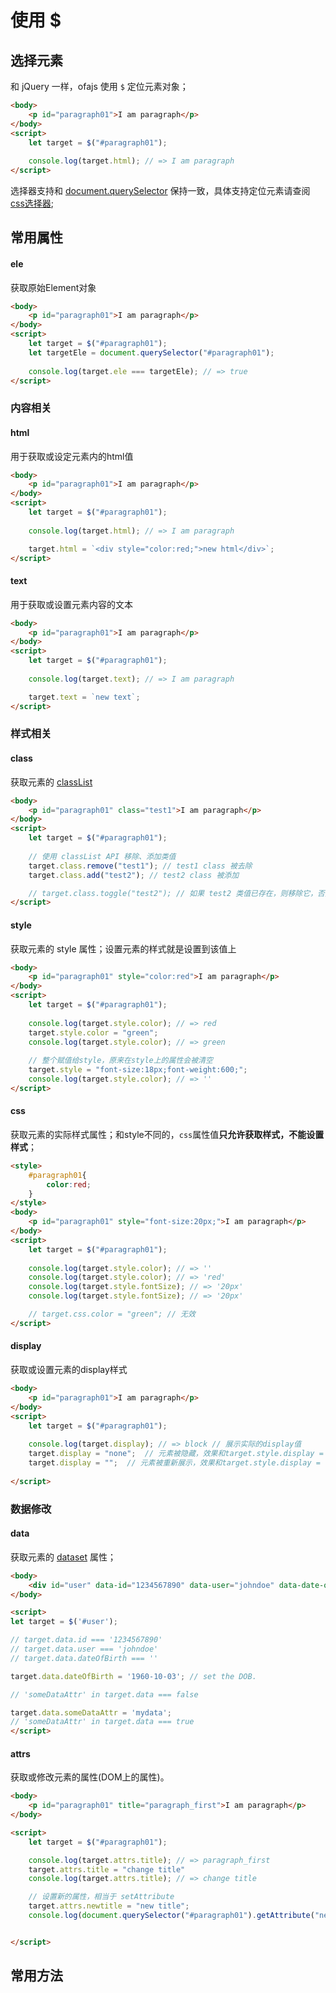 # 使用 $

## 选择元素

和 jQuery 一样，ofajs 使用 `$` 定位元素对象；

```html
<body>
    <p id="paragraph01">I am paragraph</p>
</body>
<script>
    let target = $("#paragraph01");
    
    console.log(target.html); // => I am paragraph
</script>
```

选择器支持和 [document.querySelector](https://developer.mozilla.org/zh-CN/docs/Web/API/Document/querySelector) 保持一致，具体支持定位元素请查阅 [css选择器](https://cn.bing.com/search?q=css%E9%80%89%E6%8B%A9%E5%99%A8);

## 常用属性

#### ele

获取原始Element对象

```html
<body>
    <p id="paragraph01">I am paragraph</p>
</body>
<script>
    let target = $("#paragraph01");
    let targetEle = document.querySelector("#paragraph01");
    
    console.log(target.ele === targetEle); // => true
</script>
```

### 内容相关

#### html

用于获取或设定元素内的html值

```html
<body>
    <p id="paragraph01">I am paragraph</p>
</body>
<script>
    let target = $("#paragraph01");
    
    console.log(target.html); // => I am paragraph

    target.html = `<div style="color:red;">new html</div>`;
</script>
```

#### text

用于获取或设置元素内容的文本

```html
<body>
    <p id="paragraph01">I am paragraph</p>
</body>
<script>
    let target = $("#paragraph01");
    
    console.log(target.text); // => I am paragraph

    target.text = `new text`;
</script>
```

### 样式相关

#### class

获取元素的 [classList](https://developer.mozilla.org/zh-CN/docs/Web/API/Element/classList)

```html
<body>
    <p id="paragraph01" class="test1">I am paragraph</p>
</body>
<script>
    let target = $("#paragraph01");
    
    // 使用 classList API 移除、添加类值
    target.class.remove("test1"); // test1 class 被去除
    target.class.add("test2"); // test2 class 被添加

    // target.class.toggle("test2"); // 如果 test2 类值已存在，则移除它，否则添加它
</script>
```

#### style

获取元素的 style 属性；设置元素的样式就是设置到该值上

```html
<body>
    <p id="paragraph01" style="color:red">I am paragraph</p>
</body>
<script>
    let target = $("#paragraph01");
    
    console.log(target.style.color); // => red
    target.style.color = "green";
    console.log(target.style.color); // => green
    
    // 整个赋值给style，原来在style上的属性会被清空
    target.style = "font-size:18px;font-weight:600;";
    console.log(target.style.color); // => ''
</script>
```

#### css

获取元素的实际样式属性；和style不同的，`css`属性值**只允许获取样式，不能设置样式**；

```html
<style>
    #paragraph01{
        color:red;
    }
</style>
<body>
    <p id="paragraph01" style="font-size:20px;">I am paragraph</p>
</body>
<script>
    let target = $("#paragraph01");
    
    console.log(target.style.color); // => ''
    console.log(target.style.color); // => 'red'
    console.log(target.style.fontSize); // => '20px'
    console.log(target.style.fontSize); // => '20px'

    // target.css.color = "green"; // 无效
</script>
```

#### display

获取或设置元素的display样式

```html
<body>
    <p id="paragraph01">I am paragraph</p>
</body>
<script>
    let target = $("#paragraph01");
    
    console.log(target.display); // => block // 展示实际的display值
    target.display = "none";  // 元素被隐藏，效果和target.style.display = "none" 一致；
    target.display = "";  // 元素被重新展示，效果和target.style.display = "" 一致；
    
</script>
```

### 数据修改

#### data

获取元素的 [dataset](https://developer.mozilla.org/zh-CN/docs/Web/API/HTMLOrForeignElement/dataset) 属性；

```html
<body>
    <div id="user" data-id="1234567890" data-user="johndoe" data-date-of-birth>John Doe</div>
</body>

<script>
let target = $('#user');

// target.data.id === '1234567890'
// target.data.user === 'johndoe'
// target.data.dateOfBirth === ''

target.data.dateOfBirth = '1960-10-03'; // set the DOB.

// 'someDataAttr' in target.data === false

target.data.someDataAttr = 'mydata';
// 'someDataAttr' in target.data === true
</script>
```

#### attrs

获取或修改元素的属性(DOM上的属性)。

```html
<body>
    <p id="paragraph01" title="paragraph_first">I am paragraph</p>
</body>

<script>
    let target = $("#paragraph01");

    console.log(target.attrs.title); // => paragraph_first
    target.attrs.title = "change title"
    console.log(target.attrs.title); // => change title

    // 设置新的属性，相当于 setAttribute
    target.attrs.newtitle = "new title";
    console.log(document.querySelector("#paragraph01").getAttribute("newtitle")); // => new title 


</script>

```

## 常用方法